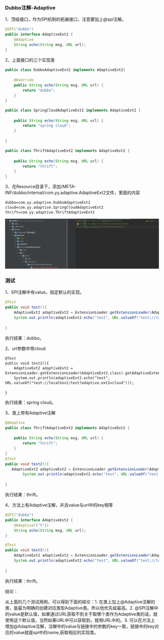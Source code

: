 ### Dubbo注解-Adaptive

1、顶级接口，作为SPI机制的拓展接口，注意要加上@spi注解。

```java
@SPI("dubbo")
public interface AdaptiveExt2 {
    @Adaptive
    String echo(String msg, URL url);
}
```

2、上面接口的三个实现类

```java
public class DubboAdaptiveExt2 implements AdaptiveExt2{

    @Override
    public String echo(String msg, URL url) {
        return "dubbo";
    }
}
```

```java
public class SpringCloudAdaptiveExt2 implements AdaptiveExt2 {

    public String echo(String msg, URL url) {
        return "spring cloud";
    }

}
```

```java
public class ThriftAdaptiveExt2 implements AdaptiveExt2 {

    public String echo(String msg, URL url) {
        return "thrift";
    }
}
```

3、在Resource目录下，添加/META-INF/dubbo/internal/com.yy.adaptive.AdaptiveExt2文件，里面的内容

```properties
dubbo=com.yy.adaptive.DubboAdaptiveExt2
cloud=com.yy.adaptive.SpringCloudAdaptiveExt2
thrift=com.yy.adaptive.ThriftAdaptiveExt2
```

![](../images/rpc/24.png)

### 测试

1、SPI注解中有value，指定默认的实现。

```java
@Test
public void test(){
    AdaptiveExt2 adaptiveExt2 = ExtensionLoader.getExtensionLoader(AdaptiveExt2.class).getAdaptiveExtension();
    System.out.println(adaptiveExt2.echo("test", URL.valueOf("test://localhost/test")));

}
```

执行结果：dubbo。

2、url参数中带cloud

```
@Test
public void test2(){
    AdaptiveExt2 adaptiveExt2 = ExtensionLoader.getExtensionLoader(AdaptiveExt2.class).getAdaptiveExtension();
    System.out.println(adaptiveExt2.echo("test", URL.valueOf("test://localhost/test?adaptive.ext2=cloud")));

}
```

执行结果：spring cloud。

3、类上带有Adaptive注解

```java
@Adaptive
public class ThriftAdaptiveExt2 implements AdaptiveExt2 {

    public String echo(String msg, URL url) {
        return "thrift";
    }
}
@Test
public void test2(){
   AdaptiveExt2 adaptiveExt2 = ExtensionLoader.getExtensionLoader(AdaptiveExt2.class).getAdaptiveExtension();
        System.out.println(adaptiveExt2.echo("test", URL.valueOf("test://localhost/test?adaptive.ext2=cloud")));

}
```

执行结果：thrift。

4、方法上有Adaptive注解，并且value与url中的key相等

```java
@SPI("dubbo")
public interface AdaptiveExt2 {
    @Adaptive({"t"})
    String echo(String msg, URL url);
}
```

```java
@Test
public void test3(){
    AdaptiveExt2 adaptiveExt2 = ExtensionLoader.getExtensionLoader(AdaptiveExt2.class).getAdaptiveExtension();
    System.out.println(adaptiveExt2.echo("test", URL.valueOf("test://localhost/test?t=thrift")));

}
```

执行结果：thrift。

结论：

从上面的几个测试用例，可以得到下面的结论：1. 在类上加上@Adaptive注解的类，是最为明确的创建对应类型Adaptive类。所以他优先级最高。2. @SPI注解中的value是默认值，如果通过URL获取不到关于取哪个类作为Adaptive类的话，就使用这个默认值，当然如果URL中可以获取到，就用URL中的。3. 可以在方法上增加@Adaptive注解，注解中的value与链接中的参数的key一致，链接中的key对应的value就是spi中的name,获取相应的实现类。





